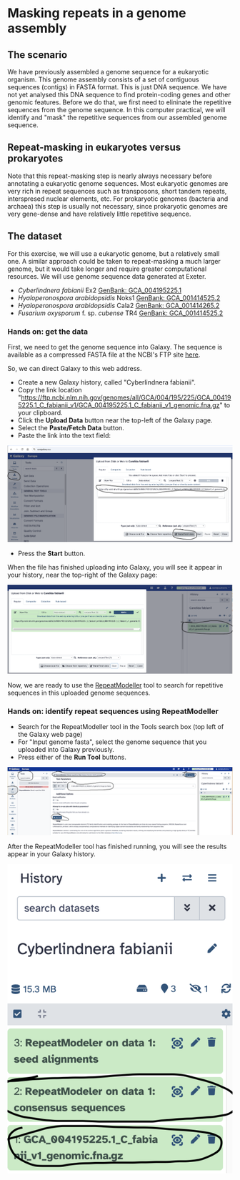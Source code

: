 # Masking repeats in a genome assembly

## The scenario

We have previously assembled a genome sequence for a eukaryotic organism. This genome assembly consists of a set of contiguous sequences (contigs) in FASTA format.
This is just DNA sequence. We have not yet analysed this DNA sequence to find protein-coding genes and other genomic features. Before we do that, we first need to elininate the repetitive sequences from the genome sequence. In this computer practical, we will identify and "mask" the repetitive sequences from our assembled genome sequence.


## Repeat-masking in eukaryotes versus prokaryotes
Note that this repeat-masking step is nearly always necessary before annotating a eukaryotic genome sequences. Most eukaryotic genomes are very rich in repeat sequences such as transposons, short tandem repeats, interspresed nuclear elements, etc.
For prokaryotic genomes (bacteria and archaea) this step is usually not necessary, since prokaryotic genomes are very gene-dense and have relatively little repetitive sequence.

## The dataset
For this exercise, we will use a eukaryotic genome, but a relatively small one. A similar approach could be taken to repeat-masking a much larger genome, but it would take longer and require greater computational resources. We will use genome sequence data generated at Exeter.

- _Cyberlindnera fabianii_ Ex2 [GenBank: GCA_004195225.1](https://www.ncbi.nlm.nih.gov/datasets/genome/GCA_004195225.1/)
- _Hyaloperonospora arabidopsidis_ Noks1 [GenBank: GCA_001414525.2](https://www.ncbi.nlm.nih.gov/datasets/genome/GCA_001414525.2/)
- _Hyaloperonospora arabidopsidis_ Cala2 [GenBank: GCA_001414265.2](https://www.ncbi.nlm.nih.gov/datasets/genome/GCA_001414265.2/)
- _Fusarium oxysporum_ f. sp. _cubense_ TR4 [GenBank: GCA_001414525.2](https://www.ncbi.nlm.nih.gov/datasets/genome/GCA_007994515.1/)

### Hands on: get the data
First, we need to get the genome sequence into Galaxy. The sequence is available as a compressed FASTA file at the NCBI's FTP site
[here](https://ftp.ncbi.nlm.nih.gov/genomes/all/GCA/004/195/225/GCA_004195225.1_C_fabianii_v1/GCA_004195225.1_C_fabianii_v1_genomic.fna.gz).

So, we can direct Galaxy to this web address.
- Create a new Galaxy history, called "Cyberlindnera fabianii".
- Copy the link location "https://ftp.ncbi.nlm.nih.gov/genomes/all/GCA/004/195/225/GCA_004195225.1_C_fabianii_v1/GCA_004195225.1_C_fabianii_v1_genomic.fna.gz" to your clipboard.
- Click the **Upload Data** button near the top-left of the Galaxy page.
- Select the **Paste/Fetch Data** button.
- Paste the link into the text field:

![Uploading the C. fabianii genome sequence into Galaxy](masking-repeats/upload-cf-genome.png)

- Press the **Start** button.

When the file has finished uploading into Galaxy, you will see it appear in your history, near the top-right of the Galaxy page:

![Uploading the C. fabianii genome sequence into Galaxy](masking-repeats/uploaded-cf-genome.png)

Now, we are ready to use the [RepeatModeller](https://usegalaxy.eu/?tool_id=toolshed.g2.bx.psu.edu%2Frepos%2Fcsbl%2Frepeatmodeler%2Frepeatmodeler%2F2.0.5%2Bgalaxy0&version=latest) 
tool to search for repetitive sequences in this uploaded genome sequences.

### Hands on: identify repeat sequences using RepeatModeller

- Search for the RepeatModeller tool in the Tools search box (top left of the Galaxy web page)
- For "Input genome fasta", select the genome sequence that you uploaded into Galaxy previously.
- Press either of the **Run Tool** buttons.

![Setting-up RepeatModeller](masking-repeats/setup-repeatmodeller.png)

After the RepeatModeller tool has finished running, you will see the results appear in your Galaxy history.

![RepeatModeller results in Galaxy history](masking-repeats/finished-running-repeatmodeller.png)






